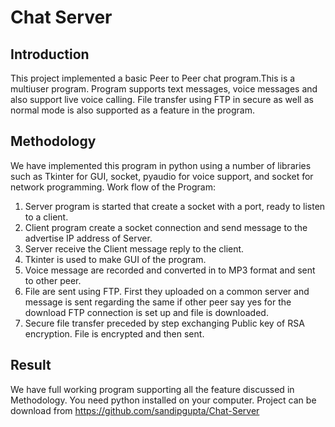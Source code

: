 # Chat Server

## Introduction
This project implemented a basic Peer to Peer chat program.This is a multiuser program.
Program supports text messages, voice messages and also support live voice calling.
File transfer using FTP in secure as well as normal mode is also supported as a feature
in the program.

## Methodology
We have implemented this program in python using a number of libraries such as Tkinter for GUI, socket, pyaudio for voice support, and socket for network  programming.
Work flow of the Program:

1. Server program is started that create a socket with a port, ready to listen to a client.
2. Client program create a socket connection and send message to the advertise IP address of Server.
3. Server receive  the Client message reply to the client.
4. Tkinter is used to make GUI of the program.
5. Voice message are recorded and converted in to MP3 format and sent to other peer.
6. File are sent using FTP. First they uploaded on a common server and message is sent regarding the same
if other peer say yes for the download FTP connection is set up and file is downloaded.
7. Secure file transfer preceded by step exchanging Public key of RSA encryption. File is encrypted and then sent.    

## Result
We have full working program supporting all the feature discussed in Methodology. You need python installed on your computer. Project can be download from https://github.com/sandipgupta/Chat-Server 
